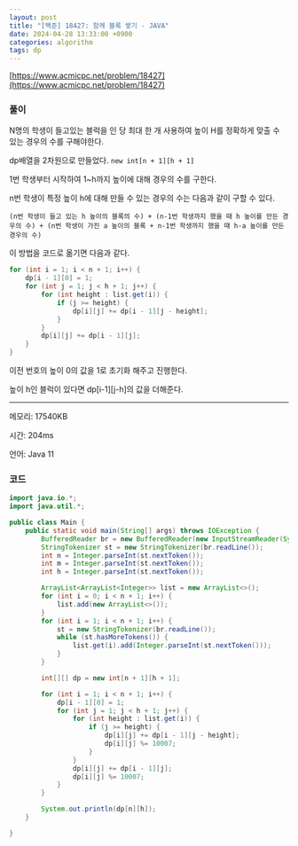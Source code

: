 ```yaml
---
layout: post
title: "[백준] 18427: 함께 블록 쌓기 - JAVA"
date: 2024-04-28 13:33:00 +0900
categories: algorithm
tags: dp
---
```


[https://www.acmicpc.net/problem/18427](https://www.acmicpc.net/problem/18427)

### 풀이

N명의 학생이 들고있는 블럭을 인 당 최대 한 개 사용하여 높이 H를 정확하게 맞출 수 있는 경우의 수를 구해야한다.

dp배열을 2차원으로 만들었다. <code>new int[n + 1][h + 1]</code>

1번 학생부터 시작하여 1~h까지 높이에 대해 경우의 수를 구한다.

n번 학생이 특정 높이 h에 대해 만들 수 있는 경우의 수는 다음과 같이 구할 수 있다.

```
(n번 학생이 들고 있는 h 높이의 블록의 수) + (n-1번 학생까지 했을 때 h 높이를 만든 경우의 수) + (n번 학생이 가진 a 높이의 블록 + n-1번 학생까지 했을 때 h-a 높이를 만든 경우의 수)
```

이 방법을 코드로 옮기면 다음과 같다.

```java
for (int i = 1; i < n + 1; i++) {
    dp[i - 1][0] = 1;
    for (int j = 1; j < h + 1; j++) {
        for (int height : list.get(i)) {
            if (j >= height) {
                dp[i][j] += dp[i - 1][j - height];
            }
        }
        dp[i][j] += dp[i - 1][j];
    }
}
```

이전 번호의 높이 0의 값을 1로 초기화 해주고 진행한다.

높이 h인 블럭이 있다면 dp[i-1][j-h]의 값을 더해준다.

---

메모리: 17540KB

시간: 204ms

언어: Java 11

### 코드

```java
import java.io.*;
import java.util.*;

public class Main {
    public static void main(String[] args) throws IOException {
        BufferedReader br = new BufferedReader(new InputStreamReader(System.in));
        StringTokenizer st = new StringTokenizer(br.readLine());
        int n = Integer.parseInt(st.nextToken());
        int m = Integer.parseInt(st.nextToken());
        int h = Integer.parseInt(st.nextToken());

        ArrayList<ArrayList<Integer>> list = new ArrayList<>();
        for (int i = 0; i < n + 1; i++) {
            list.add(new ArrayList<>());
        }
        for (int i = 1; i < n + 1; i++) {
            st = new StringTokenizer(br.readLine());
            while (st.hasMoreTokens()) {
                list.get(i).add(Integer.parseInt(st.nextToken()));
            }
        }

        int[][] dp = new int[n + 1][h + 1];

        for (int i = 1; i < n + 1; i++) {
            dp[i - 1][0] = 1;
            for (int j = 1; j < h + 1; j++) {
                for (int height : list.get(i)) {
                    if (j >= height) {
                        dp[i][j] += dp[i - 1][j - height];
                        dp[i][j] %= 10007;
                    }
                }
                dp[i][j] += dp[i - 1][j];
                dp[i][j] %= 10007;
            }
        }

        System.out.println(dp[n][h]);
    }

}
```
